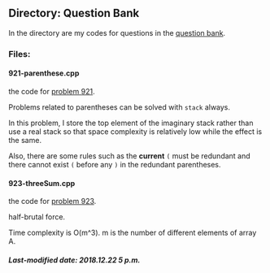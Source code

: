 ## Directory: Question Bank

In the directory are my codes for questions in the [question bank](https://leetcode-cn.com/problemset/all/).

### Files:

#### 921-parenthese.cpp

the code for [problem 921](https://leetcode-cn.com/problems/minimum-add-to-make-parentheses-valid/).

Problems related to parentheses can be solved with `stack` always.

In this problem, I store the top element of the imaginary stack rather than use a real stack so that space complexity is relatively low while the effect is the same.

Also, there are some rules such as the **current** `(` must be redundant and there cannot exist `(` before any `)` in the redundant parentheses.

#### 923-threeSum.cpp

the code for [problem 923](https://leetcode-cn.com/problems/3sum-with-multiplicity/).

half-brutal force.

Time complexity is O(m^3). m is the number of different elements of array A.

##### Last-modified date: 2018.12.22 5 p.m.

